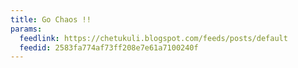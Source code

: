 ```yaml
---
title: Go Chaos !!
params:
  feedlink: https://chetukuli.blogspot.com/feeds/posts/default
  feedid: 2583fa774af73ff208e7e61a7100240f
---
```

